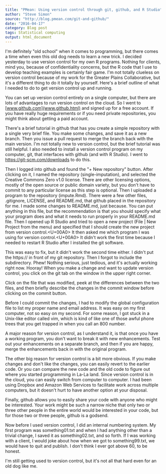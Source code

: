 ```yaml
---
title: "PMean: Using version control through git, github, and R Studio"
author: "Steve Simon"
source: "http://blog.pmean.com/git-and-github/"
date: "2016-04-17"
category: Blog post
tags: Statistical computing
output: html_document
---
```


I'm definitely "old school" when it comes to programming, but there
comes a time when even this old dog needs to learn a new trick. I
decided yesterday to use version control for my own R programs. Nothing
for clients, mind you, because of confidentiality concerns, but the R
code that I use to develop teaching examples is certainly fair game. I'm
not totally clueless on version control because of my work for the
Greater Plains Collaborative, but it's a different thing to do it
totally by yourself. Here's a brief outline of what I needed to do to
get version control up and running.

<!---More--->

You can set up version control entirely on a single computer, but there
are lots of advantages to run version control on the cloud. So I went to
[www.github.com](www.github.html) and signed up for a free account. If
you have really huge requirements or if you need private repositories,
you might think about getting a paid account.

There's a brief tutorial in github that has you create a simple
repository with a single very brief file. You make some changes, and
save it as a new branch. Then you issue a pull request to merge the
branch back with the main version. I'm not totally new to version
control, but the brief tutorial was still helpful. I also needed to
install a version control program on my computer, git, that interfaces
with github (and with R Studio). I went to
<https://git-scm.com/downloads> to do this.

Then I logged into github and found the "+ New repository" button. After
clicking on it, I named the repository (single-imputation), and selected
the Creative Commons Zero v1.0 license. There are other licensing
options, mostly of the open source or public domain variety, but you
don't have to commit to any particular license as this step is optional.
 Then I uploaded a program to the repository (impute.Rmd). There were a
few other files, .gitignore, LICENSE, and README.md, that github placed
in the repository for me. I made some changes to README.md, just
because. You can put anything in this file, but the recommendation is
that you should specify what your program does and what it needs to run
properly in your README.md file. Then I opened up R Studio and tried to
open a new project (File \| New Project from the menu) and specified
that I should create the new project from version control.<U+00A0> It then
asked me which program I was using for version control.<U+00A0> It didn't work
the first time because I needed to restart R Studio after I installed
the git software.

This was easy to fix, but it didn't work the second time either. I
didn't put the https:// in front of my git repository. Then I forgot to
include the subdirectory. Phew! Nothing serious, just tedious, and it's
actually working right now. Hooray! When you make a change and want to
update version control, you click on the git tab on the window in the
upper right corner.

Click on the file that was modified, peek at the differences between the
two files, and then briefly describe the changes in the commit window
before clicking on the commit button.

Before I could commit the changes, I had to modify the global
configuration file to list my proper name and email address. It was easy
on my first computer, not so easy on my second. For some reason, I got
stuck in a Unix-like editor called vim, which is kind of like one of
those awful phone trees that you get trapped in when you call an 800
number.

A major reason for version control, as I understand it, is that once you
have a working program, you don't want to break it with new
enhancements. Test out your enhancements on a separate branch, and then
if you are happy, merge the enhancements back in with the original
program.

The other big reason for version control is a bit more obvious. If you
make changes and don't like the changes, you can easily revert to the
earlier code. Or you can compare the new code and the old code to figure
out where you started programming in La-La land. Since version control
is in the cloud, you can easily switch from computer to computer. I had
been using Dropbox and Amazon Web Services to facilitate work across
multiple computers, but it doesn't hurt to have another option at your
disposal.

Finally, github allows you to easily share your code with anyone who
might be interested. Your work might be such a narrow niche that only
two or three other people in the entire world would be interested in
your code, but for those two or three people, github is a godsend.

Now before I used version control, I did an internal numbering system.
My first program was something01.txt and when I had anything other than
a trivial change, I saved it as something02.txt, and so forth. If I was
working with a client, I would joke about how when we got to
something99.txt, we would have to quit and publish. I don't think I ever
got above 60, to be honest.

I'm still getting used to version control, but it's not all that hard
even for an old dog like me.


